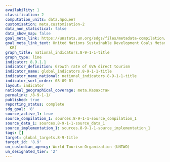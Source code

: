 ```yaml
---
availability: 1
classification: 2
computation_units: data.процент
customisation: meta.customisation-2
data_non_statistical: false
data_show_map: false
goal_meta_link: https://unstats.un.org/sdgs/files/metadata-compilation/Metadata-Goal-8.pdf
goal_meta_link_text: United Nations Sustainable Development Goals Metadata (PDF 526
  KB)
graph_title: national_indicators.8-9-1-1-title
graph_type: line
indicator: 8.9.1.1
indicator_definition: Growth rate of GVA direct tourism
indicator_name: global_indicators.8-9-1-1-title
indicator_name_national: national_indicators.8-9-1-1-title
indicator_sort_order: 08-09-01
layout: indicator
national_geographical_coverage: meta.Казахстан
permalink: /8-9-1-1/
published: true
reporting_status: complete
sdg_goal: '8'
source_active_1: true
source_compilation_1: sources.8-9-1-1-source_compilation_1
source_data_1: sources.8-9-1-1-source_data_1
source_implementation_1: sources.8-9-1-1-source_implementation_1
tags: []
target: global_targets.8-9-title
target_id: '8.9'
un_custodian_agency: World Tourism Organization (UNTWO)
un_designated_tier: '2'
---
```

